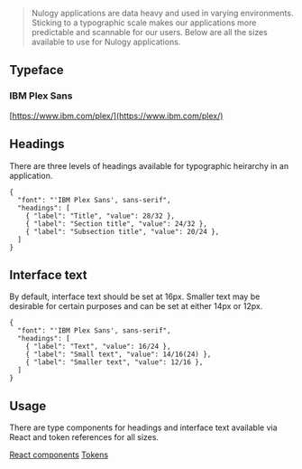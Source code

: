 > Nulogy applications are data heavy and used in varying environments. Sticking to a typographic scale makes our applications more predictable and scannable for our users. Below are all the sizes available to use for Nulogy applications.

## Typeface
### IBM Plex Sans
[https://www.ibm.com/plex/](https://www.ibm.com/plex/)

## Headings
There are three levels of headings available for typographic heirarchy in an application.

```type
{
  "font": "'IBM Plex Sans', sans-serif",
  "headings": [
    { "label": "Title", "value": 28/32 },
    { "label": "Section title", "value": 24/32 },
    { "label": "Subsection title", "value": 20/24 },
  ]
}
```

## Interface text
By default, interface text should be set at 16px. Smaller text may be desirable for certain purposes and can be set at either 14px or 12px.

```type
{
  "font": "'IBM Plex Sans', sans-serif",
  "headings": [
    { "label": "Text", "value": 16/24 },
    { "label": "Small text", "value": 14/16(24) },
    { "label": "Smaller text", "value": 12/16 },
  ]
}
```

## Usage
There are type components for headings and interface text available via React and token references for all sizes.

[React components](/components/type)
[Tokens](/tokens#typography)
